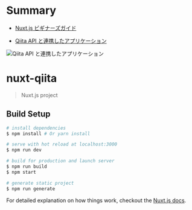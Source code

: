# Summary

- [Nuxt.js ビギナーズガイド](https://nuxt-beginners-guide.elevenback.jp/examples/my-first-nuxt-app.html)

- [Qiita API と連携したアプリケーション](https://nuxt-qiita.netlify.com/)

![Qiita API と連携したアプリケーション](https://user-images.githubusercontent.com/11635641/59233581-0ad5b600-8c24-11e9-834f-aa0422e6d1d1.gif)

# nuxt-qiita

> Nuxt.js project

## Build Setup

``` bash
# install dependencies
$ npm install # Or yarn install

# serve with hot reload at localhost:3000
$ npm run dev

# build for production and launch server
$ npm run build
$ npm start

# generate static project
$ npm run generate
```

For detailed explanation on how things work, checkout the [Nuxt.js docs](https://github.com/nuxt/nuxt.js).

